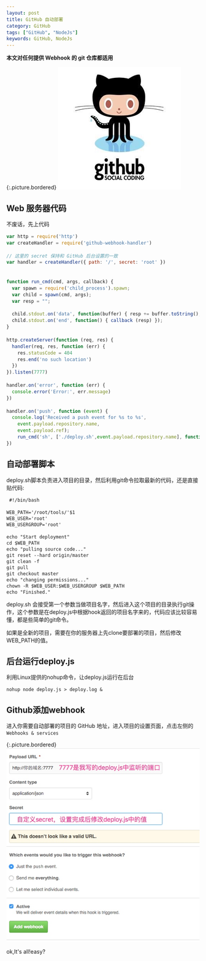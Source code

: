 ```yaml
---
layout: post
title: GitHub 自动部署
category: GitHub
tags: ["GitHub", "NodeJs"]
keywords: GitHub, NodeJs
---
```


**本文对任何提供 Webhook 的 git 仓库都适用**

{:.picture.bordered}
![github](/attachments/images/GItHub-Automatic-Deployment/github.jpg)

## Web 服务器代码

不废话，先上代码

```javascript
var http = require('http')
var createHandler = require('github-webhook-handler')

// 这里的 secret 保持和 GitHub 后台设置的一致
var handler = createHandler({ path: '/', secret: 'root' })


function run_cmd(cmd, args, callback) {
  var spawn = require('child_process').spawn;
  var child = spawn(cmd, args);
  var resp = "";

  child.stdout.on('data', function(buffer) { resp += buffer.toString(); });
  child.stdout.on('end', function() { callback (resp) });
}

http.createServer(function (req, res) {
  handler(req, res, function (err) {
    res.statusCode = 404
    res.end('no such location')
  })
}).listen(7777)

handler.on('error', function (err) {
  console.error('Error:', err.message)
})

handler.on('push', function (event) {
  console.log('Received a push event for %s to %s',
    event.payload.repository.name,
    event.payload.ref);
    run_cmd('sh', ['./deploy.sh',event.payload.repository.name], function(text){ console.log(text) });
})
```

## 自动部署脚本

deploy.sh脚本负责进入项目的目录，然后利用git命令拉取最新的代码，还是直接贴代码:

```shell
 #!/bin/bash

WEB_PATH='/root/tools/'$1
WEB_USER='root'
WEB_USERGROUP='root'

echo "Start deployment"
cd $WEB_PATH
echo "pulling source code..."
git reset --hard origin/master
git clean -f
git pull
git checkout master
echo "changing permissions..."
chown -R $WEB_USER:$WEB_USERGROUP $WEB_PATH
echo "Finished."
```

deploy.sh 会接受第一个参数当做项目名字，然后进入这个项目的目录执行git操作，这个参数是在deploy.js中根据hook返回的项目名字来的，代码应该比较容易懂，都是些简单的git命令。

如果是全新的项目，需要在你的服务器上先clone要部署的项目，然后修改WEB_PATH的值。


## 后台运行deploy.js

利用Linux提供的nohup命令，让deploy.js运行在后台

```shell
nohup node deploy.js > deploy.log &
```

## Github添加webhook

进入你需要自动部署的项目的 GitHub 地址，进入项目的设置页面，点击左侧的 `Webhooks & services`

{:.picture.bordered}
![webhook](/attachments/images/GItHub-Automatic-Deployment/webhook.jpg)

ok,It's all!easy?

<style type="text/css">
    .picture{
        text-align: center;
    }
    .picture.bordered img{

        box-shadow: 0 2px 10px 2px rgba(0,0,0,.2);
    }
</style>
